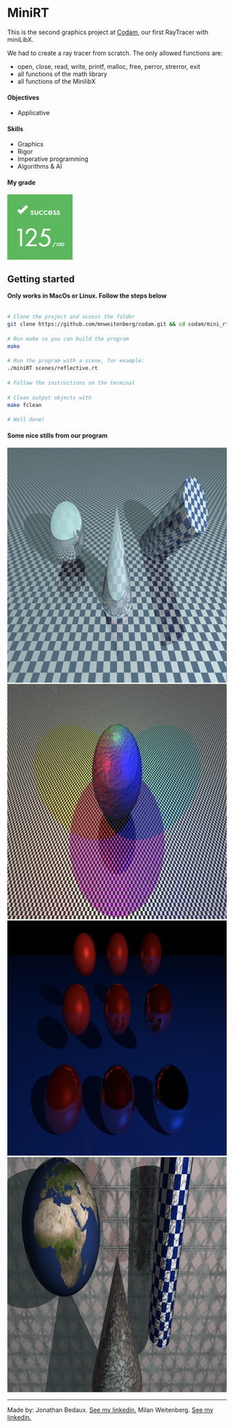 # MiniRT
This is the second graphics project at [Codam](codam.nl), our first RayTracer with miniLibX.

We had to create a ray tracer from scratch. The only allowed functions are:
- open, close, read, write, printf, malloc, free, perror, strerror, exit
- all functions of the math library
- all functions of the MinilibX


#### Objectives
- Applicative

#### Skills
- Graphics
- Rigor
- Imperative programming
- Algorithms & AI

#### My grade
<img src="../img/score125.png" width="150" height="150"/>


## Getting started
**Only works in MacOs or Linux. Follow the steps below**
```bash

# Clone the project and access the folder
git clone https://github.com/mnweitenberg/codam.git && cd codam/mini_rt

# Run make so you can build the program
make

# Run the program with a scene, for example:
./miniRT scenes/reflective.rt

# Follow the instructions on the terminal

# Clean output objects with
make fclean

# Well done!
```

#### Some nice stills from our program
<img src="img/checkers.png" alt="Stills" width="960" height="540">
<img src="img/colored_lights.png" alt="Stills" width="960" height="540">
<img src="img/reflective.png" alt="Stills" width="960" height="540">
<img src="img/textures.png" alt="Stills" width="960" height="540">


---

Made by:
Jonathan Bedaux. [See my linkedin.](https://www.linkedin.com/in/jonathan-bedaux-62629466/)
Milan Weitenberg. [See my linkedin.](https://www.linkedin.com/in/mnweitenberg/)

